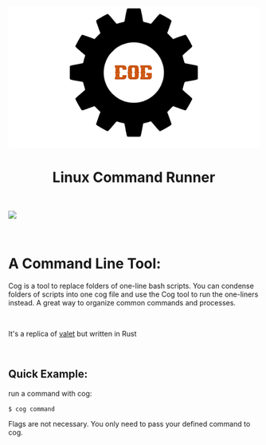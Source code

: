 <p align="center">
<img src=https://github.com/nickmancari/cog/blob/main/img/Cog_logo.png>
</p>

<h1 align='center'>Linux Command Runner</h1>
<br>

![](https://img.shields.io/badge/OS-Linux-informational?style=flat&logo=Linux&logoColor=white&color=2bbc8a)

<br>

# A Command Line Tool:
<p>Cog is a tool to replace folders of one-line bash scripts. You can condense folders of scripts into one cog file and use the Cog tool to run the one-liners instead. A great way to organize common commands and processes.</p>

<br>

<p>It's a replica of <a href="https://github.com/nickmancari/valet">valet</a> but written in Rust</p>

<br>

## Quick Example:
run a command with cog:
```
$ cog command
```
Flags are not necessary. You only need to pass your defined command to cog.

